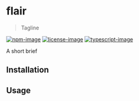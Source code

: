 # flair
> Tagline

[![npm-image]][npm-url] [![license-image]][license-url] [![typescript-image]][typescript-url]

A short brief

## Installation

## Usage

[npm-image]: https://img.shields.io/npm/v/flair.svg?style=for-the-badge&logo=npm
[npm-url]: https://npmjs.org/package/flair "npm"

[license-image]: https://img.shields.io/npm/l/flair?color=blueviolet&style=for-the-badge
[license-url]: LICENSE.md "license"

[typescript-image]: https://img.shields.io/badge/Typescript-294E80.svg?style=for-the-badge&logo=typescript
[typescript-url]:  "typescript"
